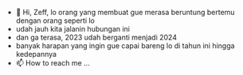 - 👋 Hi, Zeff, lo orang yang membuat gue merasa beruntung bertemu dengan orang seperti lo
- udah jauh kita jalanin hubungan ini
- dan ga terasa, 2023 udah berganti menjadi 2024
- banyak harapan yang ingin gue capai bareng lo di tahun ini hingga kedepannya 
- 📫 How to reach me ...

<!---
iamnotzyy/iamnotzyy is a ✨ special ✨ repository because its `README.md` (this file) appears on your GitHub profile.
You can click the Preview link to take a look at your changes.
--->
